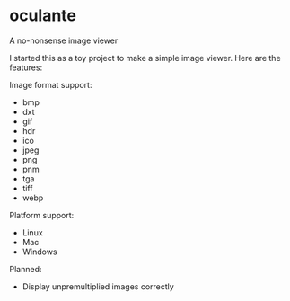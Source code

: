 # oculante
A no-nonsense image viewer

I started this as a toy project to make a simple image viewer. Here are the features:

Image format support:
- bmp	
- dxt	
- gif	
- hdr	
- ico	
- jpeg	
- png	
- pnm	
- tga	
- tiff	
- webp	

Platform support:
- Linux
- Mac
- Windows

Planned:
- Display unpremultiplied images correctly
